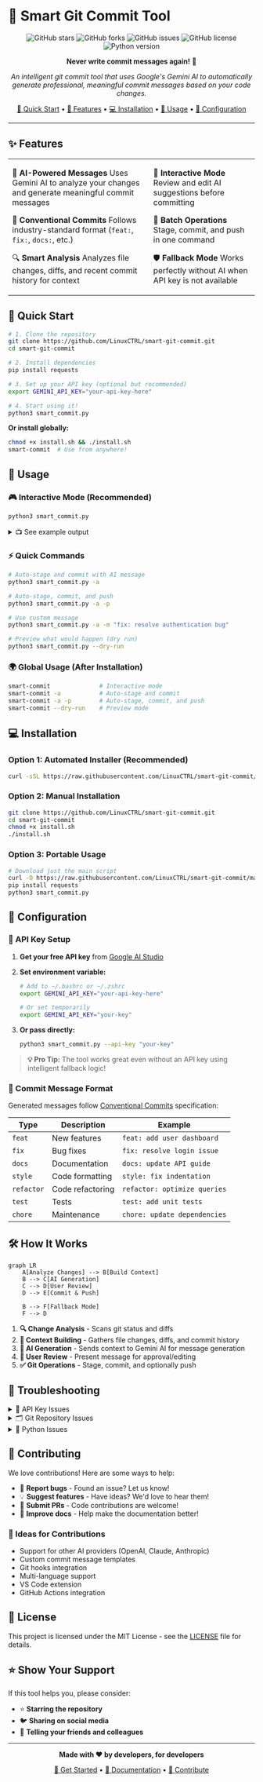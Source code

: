 # 🤖 Smart Git Commit Tool

<div align="center">

![GitHub stars](https://img.shields.io/github/stars/LinuxCTRL/smart-git-commit?style=social)
![GitHub forks](https://img.shields.io/github/forks/LinuxCTRL/smart-git-commit?style=social)
![GitHub issues](https://img.shields.io/github/issues/LinuxCTRL/smart-git-commit)
![GitHub license](https://img.shields.io/github/license/LinuxCTRL/smart-git-commit)
![Python version](https://img.shields.io/badge/python-3.7+-blue.svg)

**Never write commit messages again!** 🚀

_An intelligent git commit tool that uses Google's Gemini AI to automatically generate professional, meaningful commit messages based on your code changes._

[🚀 Quick Start](#-quick-start) • [📖 Features](#-features) • [💻 Installation](#-installation) • [🎯 Usage](#-usage) • [🔧 Configuration](#-configuration)

</div>

---

## ✨ Features

<table>
<tr>
<td>

🤖 **AI-Powered Messages**
Uses Gemini AI to analyze your changes and generate meaningful commit messages

📝 **Conventional Commits**
Follows industry-standard format (`feat:`, `fix:`, `docs:`, etc.)

🔍 **Smart Analysis**
Analyzes file changes, diffs, and recent commit history for context

</td>
<td>

💬 **Interactive Mode**
Review and edit AI suggestions before committing

🚀 **Batch Operations**
Stage, commit, and push in one command

🛡️ **Fallback Mode**
Works perfectly without AI when API key is not available

</td>
</tr>
</table>

## 🚀 Quick Start

```bash
# 1. Clone the repository
git clone https://github.com/LinuxCTRL/smart-git-commit.git
cd smart-git-commit

# 2. Install dependencies
pip install requests

# 3. Set up your API key (optional but recommended)
export GEMINI_API_KEY="your-api-key-here"

# 4. Start using it!
python3 smart_commit.py
```

**Or install globally:**

```bash
chmod +x install.sh && ./install.sh
smart-commit  # Use from anywhere!
```

## 🎯 Usage

### 🎮 Interactive Mode (Recommended)

```bash
python3 smart_commit.py
```

<details>
<summary>📺 See example output</summary>

```
🔍 Analyzing repository changes...

📊 Changes Summary:
  ➕ Added: 2 files
  ✏️  Modified: 3 files

🤖 Generating commit message...

💡 Suggested commit message:
   feat: add user authentication system

❓ Use this message? (Y/n/e): y

✅ Staged all changes
✅ Committed successfully: feat: add user authentication system

❓ Push to remote? (y/N): y
✅ Pushed to origin
```

</details>

### ⚡ Quick Commands

```bash
# Auto-stage and commit with AI message
python3 smart_commit.py -a

# Auto-stage, commit, and push
python3 smart_commit.py -a -p

# Use custom message
python3 smart_commit.py -a -m "fix: resolve authentication bug"

# Preview what would happen (dry run)
python3 smart_commit.py --dry-run
```

### 🌍 Global Usage (After Installation)

```bash
smart-commit              # Interactive mode
smart-commit -a           # Auto-stage and commit
smart-commit -a -p        # Auto-stage, commit, and push
smart-commit --dry-run    # Preview mode
```

## 💻 Installation

### Option 1: Automated Installer (Recommended)

```bash
curl -sSL https://raw.githubusercontent.com/LinuxCTRL/smart-git-commit/main/install.sh | bash
```

### Option 2: Manual Installation

```bash
git clone https://github.com/LinuxCTRL/smart-git-commit.git
cd smart-git-commit
chmod +x install.sh
./install.sh
```

### Option 3: Portable Usage

```bash
# Download just the main script
curl -O https://raw.githubusercontent.com/LinuxCTRL/smart-git-commit/main/smart_commit.py
pip install requests
python3 smart_commit.py
```

## 🔧 Configuration

### 🔑 API Key Setup

1. **Get your free API key** from [Google AI Studio](https://makersuite.google.com/app/apikey)
2. **Set environment variable:**

   ```bash
   # Add to ~/.bashrc or ~/.zshrc
   export GEMINI_API_KEY="your-api-key-here"

   # Or set temporarily
   export GEMINI_API_KEY="your-key"
   ```

3. **Or pass directly:**
   ```bash
   python3 smart_commit.py --api-key "your-key"
   ```

> **💡 Pro Tip:** The tool works great even without an API key using intelligent fallback logic!

### 🎨 Commit Message Format

Generated messages follow [Conventional Commits](https://www.conventionalcommits.org/) specification:

| Type       | Description      | Example                      |
| ---------- | ---------------- | ---------------------------- |
| `feat`     | New features     | `feat: add user dashboard`   |
| `fix`      | Bug fixes        | `fix: resolve login issue`   |
| `docs`     | Documentation    | `docs: update API guide`     |
| `style`    | Code formatting  | `style: fix indentation`     |
| `refactor` | Code refactoring | `refactor: optimize queries` |
| `test`     | Tests            | `test: add unit tests`       |
| `chore`    | Maintenance      | `chore: update dependencies` |

## 🛠️ How It Works

```mermaid
graph LR
    A[Analyze Changes] --> B[Build Context]
    B --> C[AI Generation]
    C --> D[User Review]
    D --> E[Commit & Push]

    B --> F[Fallback Mode]
    F --> D
```

1. **🔍 Change Analysis** - Scans git status and diffs
2. **🧠 Context Building** - Gathers file changes, diffs, and commit history
3. **🤖 AI Generation** - Sends context to Gemini AI for message generation
4. **👤 User Review** - Present message for approval/editing
5. **✅ Git Operations** - Stage, commit, and optionally push

## 🚨 Troubleshooting

<details>
<summary>🔑 API Key Issues</summary>

**"No API key found" warning:**

- Set `GEMINI_API_KEY` environment variable
- Or use `--api-key` parameter
- Tool works in fallback mode without AI

**API errors:**

- Verify your API key is valid
- Check internet connection
- Ensure you haven't exceeded API quotas

</details>

<details>
<summary>🗂️ Git Repository Issues</summary>

**"Not a git repository" error:**

- Make sure you're in a git repository
- Run `git init` if needed
- Check you have proper git permissions

</details>

<details>
<summary>🐍 Python Issues</summary>

**Import errors:**

- Install dependencies: `pip install requests`
- Ensure Python 3.7+ is installed
- Check your Python PATH

</details>

## 🤝 Contributing

We love contributions! Here are some ways to help:

- 🐛 **Report bugs** - Found an issue? Let us know!
- 💡 **Suggest features** - Have ideas? We'd love to hear them!
- 🔧 **Submit PRs** - Code contributions are welcome!
- 📖 **Improve docs** - Help make the documentation better!

### 🎯 Ideas for Contributions

- Support for other AI providers (OpenAI, Claude, Anthropic)
- Custom commit message templates
- Git hooks integration
- Multi-language support
- VS Code extension
- GitHub Actions integration

## 📄 License

This project is licensed under the MIT License - see the [LICENSE](LICENSE) file for details.

## ⭐ Show Your Support

If this tool helps you, please consider:

- ⭐ **Starring the repository**
- 🐦 **Sharing on social media**
- 💬 **Telling your friends and colleagues**

---

<div align="center">

**Made with ❤️ by developers, for developers**

[🚀 Get Started](#-quick-start) • [📖 Documentation](#-features) • [🤝 Contribute](#-contributing)

</div>
